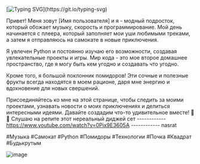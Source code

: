 [![Typing SVG](https://readme-typing-svg.herokuapp.com?font=Fira+Code&pause=1000&random=false&width=435&lines=%D0%9F%D1%80%D0%B8%D0%B2%D0%B5%D1%82%2C+%D1%8F+-+%D0%BC%D0%BE%D0%B4%D0%BD%D1%8B%D0%B9+%D0%BF%D0%BE%D0%B4%D1%80%D0%BE%D1%81%D1%82%D0%BE%D0%BA!!!!!!!!!!!!!!!!!!!!!!!!!!!!!!!!!!!!!!!!!!!!!!!!!!!!!!!!)](https://git.io/typing-svg)

Привет! Меня зовут [Имя пользователя] и я - модный подросток, который обожает музыку, скорость и программирование. Мой день начинается с плеера, который заполняет мои уши любимыми треками, а затем я отправляюсь на самокате в новые приключения.

Я увлечен Python и постоянно изучаю его возможности, создавая увлекательные проекты и игры. Мир кода - это мое второе домашнее пространство, где я могу быть кем угодно и создавать что угодно.

Кроме того, я большой поклонник помидоров! Эти сочные и полезные фрукты всегда находятся в моем рационе, даря мне энергию и вдохновение для новых свершений.

Присоединяйтесь ко мне на этой странице, чтобы следить за моими проектами, узнавать новости о моих приключениях и делиться интересными идеями. Давайте создадим что-то удивительное вместе! 🚀✨
Слушаю на репите этот нереальный диджей сет ------------ https://www.youtube.com/watch?v=0Pix9E3605A ------------ nasrat

#Музыка #Самокат #Python #Помидоры #Технологии #Почка #Квадрат #Будькрутым


![image](https://github.com/zhenenek/zhenenek/assets/166150043/4a9db594-f57c-4828-afbb-10482767e431)


